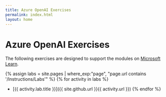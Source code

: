 ```yaml
---
title: Azure OpenAI Exercises
permalink: index.html
layout: home
---
```


# Azure OpenAI Exercises

The following exercises are designed to support the modules on [Microsoft Learn](https://learn.microsoft.com/training/browse/?terms=OpenAI).


{% assign labs = site.pages | where_exp:"page", "page.url contains '/Instructions/Labs'" %}
{% for activity in labs  %}
- [{{ activity.lab.title }}]({{ site.github.url }}{{ activity.url }})
{% endfor %}
